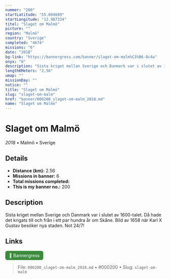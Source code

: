 ```yaml
---
nummer: "200"
startLatitude: "55.604689"
startLongitude: "12.987334"
titel: "Slaget om Malmö"
picture: ""
region: "Malmö"
country: "Sverige"
completed: "4674"
missions: "6"
date: "2018"
bg-link: "https://bannergress.com/banner/slaget-om-malm%C3%B6-8c4a"
onyx: "0"
description: "Sista kriget mellan Sverige och Danmark var i slutet av 1600-talet. Då hade det krigats  till och från i ett par hundra år om Skåne.  Bild av 1658 när Karl X Gustav besöker nya staden. Not 24/7!"
lengthKMeters: "2,56"
umap: ""
missionDay: ""
notice: ""
title: "Slaget om Malmö"
slug: "slaget-om-malm"
href: "banner/000200_slaget-om-malm_2018.md"
name: "Slaget om Malmö"
---
```

# Slaget om Malmö

*2018* • Malmö • Sverige





## Details
- **Distance (km):** 2.56
- **Missions in banner:** 6
- **Total missions completed:** 
- **This is my banner no.:** 200



## Description
Sista kriget mellan Sverige och Danmark var i slutet av 1600-talet. Då hade det krigats  till och från i ett par hundra år om Skåne.  Bild av 1658 när Karl X Gustav besöker nya staden. Not 24/7!



## Links
<a href="https://bannergress.com/banner/slaget-om-malm%C3%B6-8c4a" target="_blank" style="display:inline-block;margin-right:8px;padding:6px 12px;background:#3c8b3c;color:#fff;text-decoration:none;border-radius:6px;">🔗 Bannergress</a>



> File: `000200_slaget-om-malm_2018.md` • #000200 • Slug: `slaget-om-malm`
